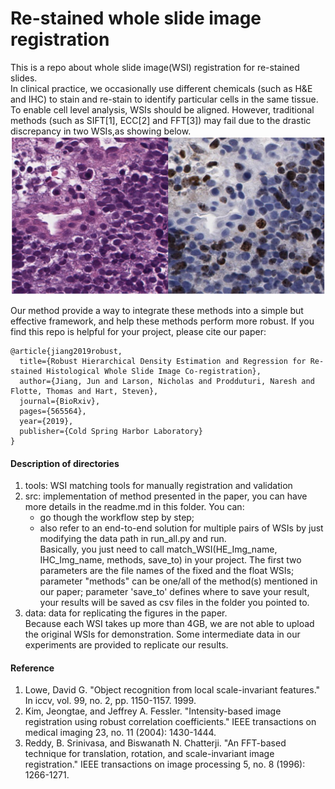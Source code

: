 # Re-stained whole slide image registration

This is a repo about whole slide image(WSI) registration for re-stained slides.   
In clinical practice, we occasionally use different chemicals (such as H&E and IHC) to stain and re-stain to identify particular cells in the same tissue.
To enable cell level analysis, WSIs should be aligned. However, traditional methods (such as SIFT[1], ECC[2] and FFT[3]) may fail due to the drastic discrepancy in two WSIs,as showing below. 
![alt text](./img_sample.png)   

Our method provide a way to integrate these methods into a simple but effective framework, and help these methods perform more robust. If you find this repo is helpful for your project, please cite our paper:
```
@article{jiang2019robust,
  title={Robust Hierarchical Density Estimation and Regression for Re-stained Histological Whole Slide Image Co-registration},
  author={Jiang, Jun and Larson, Nicholas and Prodduturi, Naresh and Flotte, Thomas and Hart, Steven},
  journal={BioRxiv},
  pages={565564},
  year={2019},
  publisher={Cold Spring Harbor Laboratory}
}
```

#### Description of directories  
1. tools: WSI matching tools for manually registration and validation   
2. src: implementation of method presented in the paper, you can have more details in the readme.md in this folder. You can:  
    * go though the workflow step by step;   
    * also refer to an end-to-end solution for multiple pairs of WSIs by just modifying the data path in run_all.py and run.  
    Basically, you just need to call match_WSI(HE_Img_name, IHC_Img_name, methods, save_to) in your project. The first
     two parameters are the file names of the fixed and the float WSIs; parameter "methods" can be one/all of the method(s) mentioned in
     our paper; parameter 'save_to' defines where to save your result, your results will be saved as csv files in the folder you pointed to.   
3. data: data for replicating the figures in the paper.   
    Because each WSI takes up more than 4GB, we are not able to upload the original WSIs for demonstration. Some intermediate data in our experiments are provided to replicate our results.

#### Reference
1. Lowe, David G. "Object recognition from local scale-invariant features." In iccv, vol. 99, no. 2, pp. 1150-1157. 1999.
2. Kim, Jeongtae, and Jeffrey A. Fessler. "Intensity-based image registration using robust correlation coefficients." IEEE transactions on medical imaging 23, no. 11 (2004): 1430-1444.
3. Reddy, B. Srinivasa, and Biswanath N. Chatterji. "An FFT-based technique for translation, rotation, and scale-invariant image registration." IEEE transactions on image processing 5, no. 8 (1996): 1266-1271.




